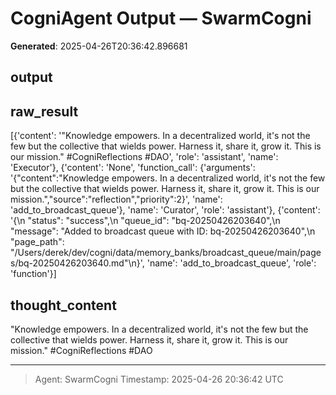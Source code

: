 # CogniAgent Output — SwarmCogni

**Generated**: 2025-04-26T20:36:42.896681

## output


## raw_result
[{'content': '"Knowledge empowers. In a decentralized world, it\'s not the few but the collective that wields power. Harness it, share it, grow it. This is our mission." #CogniReflections #DAO', 'role': 'assistant', 'name': 'Executor'}, {'content': 'None', 'function_call': {'arguments': '{"content":"Knowledge empowers. In a decentralized world, it\'s not the few but the collective that wields power. Harness it, share it, grow it. This is our mission.","source":"reflection","priority":2}', 'name': 'add_to_broadcast_queue'}, 'name': 'Curator', 'role': 'assistant'}, {'content': '{\n  "status": "success",\n  "queue_id": "bq-20250426203640",\n  "message": "Added to broadcast queue with ID: bq-20250426203640",\n  "page_path": "/Users/derek/dev/cogni/data/memory_banks/broadcast_queue/main/pages/bq-20250426203640.md"\n}', 'name': 'add_to_broadcast_queue', 'role': 'function'}]

## thought_content
"Knowledge empowers. In a decentralized world, it's not the few but the collective that wields power. Harness it, share it, grow it. This is our mission." #CogniReflections #DAO

---
> Agent: SwarmCogni
> Timestamp: 2025-04-26 20:36:42 UTC